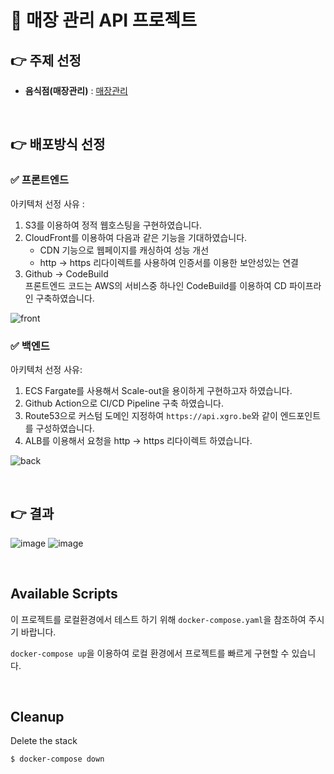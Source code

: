 # 📌 매장 관리 API 프로젝트
## 👉 주제 선정
- **음식점(매장관리)** : [매장관리](https://app.swaggerhub.com/apis-docs/gotoweb/restaurant/1.0)

<br>

## 👉 배포방식 선정

### ✅ 프론트엔드

아키텍처 선정 사유 : 

1. S3를 이용하여 정적 웹호스팅을 구현하였습니다.
2. CloudFront를 이용하여 다음과 같은 기능을 기대하였습니다.
    - CDN 기능으로 웹페이지를 캐싱하여 성능 개선 
    - http → https 리다이렉트를 사용하여 인증서를 이용한 보안성있는 연결
3. Github → CodeBuild   
   프론트엔드 코드는 AWS의 서비스중 하나인 CodeBuild를 이용하여 CD 파이프라인 구축하였습니다.
    
![front](https://user-images.githubusercontent.com/76501289/186059723-ab7d37b7-2d6f-4c27-a6de-713f7472b6ad.png)


### ✅ 백엔드

아키텍처 선정 사유: 

1. ECS Fargate를 사용해서 Scale-out을 용이하게 구현하고자 하였습니다.  
2. Github Action으로 CI/CD Pipeline 구축 하였습니다.  
3. Route53으로 커스텀 도메인 지정하여 `https://api.xgro.be`와 같이 엔드포인트를 구성하였습니다.
4. ALB를 이용해서 요청을 http → https 리다이렉트 하였습니다.

![back](https://user-images.githubusercontent.com/76501289/186059737-c133a826-1752-4dd2-b3a2-eed2aab2bbfc.png)

<br>

## 👉 결과
![image](https://user-images.githubusercontent.com/76501289/186059824-e95f094a-d51b-40a3-9bc6-91ab5f22c2aa.png)
![image](https://user-images.githubusercontent.com/76501289/186059841-4ff63ef0-8d6e-43a8-8f10-67c0633147d4.png)

<br>

## Available Scripts

이 프로젝트를 로컬환경에서 테스트 하기 위해 `docker-compose.yaml`을 참조하여 주시기 바랍니다.

`docker-compose up`을 이용하여 로컬 환경에서 프로젝트를 빠르게 구현할 수 있습니다.

<br>

## Cleanup
Delete the stack
```
$ docker-compose down
```
